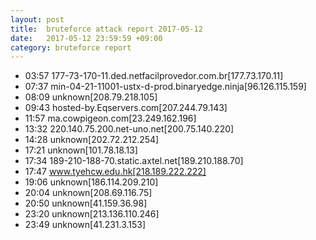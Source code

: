 ```yaml
---
layout: post
title:  bruteforce attack report 2017-05-12
date:   2017-05-12 23:59:59 +09:00
category: bruteforce report
---
```


* 03:57 177-73-170-11.ded.netfacilprovedor.com.br[177.73.170.11]
* 07:37 min-04-21-11001-ustx-d-prod.binaryedge.ninja[96.126.115.159]
* 08:09 unknown[208.79.218.105]
* 09:43 hosted-by.Eqservers.com[207.244.79.143]
* 11:57 ma.cowpigeon.com[23.249.162.196]
* 13:32 220.140.75.200.net-uno.net[200.75.140.220]
* 14:28 unknown[202.72.212.254]
* 17:21 unknown[101.78.18.13]
* 17:34 189-210-188-70.static.axtel.net[189.210.188.70]
* 17:47 www.tyehcw.edu.hk[218.189.222.222]
* 19:06 unknown[186.114.209.210]
* 20:04 unknown[208.69.116.75]
* 20:50 unknown[41.159.36.98]
* 23:20 unknown[213.136.110.246]
* 23:49 unknown[41.231.3.153]

